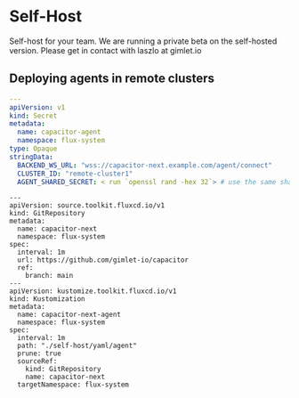 # Self-Host

Self-host for your team. We are running a private beta on the self-hosted version. Please get in contact with laszlo at gimlet.io

## Deploying agents in remote clusters

```yaml
---
apiVersion: v1
kind: Secret
metadata:
  name: capacitor-agent
  namespace: flux-system
type: Opaque
stringData:
  BACKEND_WS_URL: "wss://capacitor-next.example.com/agent/connect"
  CLUSTER_ID: "remote-cluster1"
  AGENT_SHARED_SECRET: < run `openssl rand -hex 32`> # use the same shared secret as in the server config
```

```
---
apiVersion: source.toolkit.fluxcd.io/v1
kind: GitRepository
metadata:
  name: capacitor-next
  namespace: flux-system
spec:
  interval: 1m
  url: https://github.com/gimlet-io/capacitor
  ref:
    branch: main
---
apiVersion: kustomize.toolkit.fluxcd.io/v1
kind: Kustomization
metadata:
  name: capacitor-next-agent
  namespace: flux-system
spec:
  interval: 1m
  path: "./self-host/yaml/agent"
  prune: true
  sourceRef:
    kind: GitRepository
    name: capacitor-next
  targetNamespace: flux-system
```
